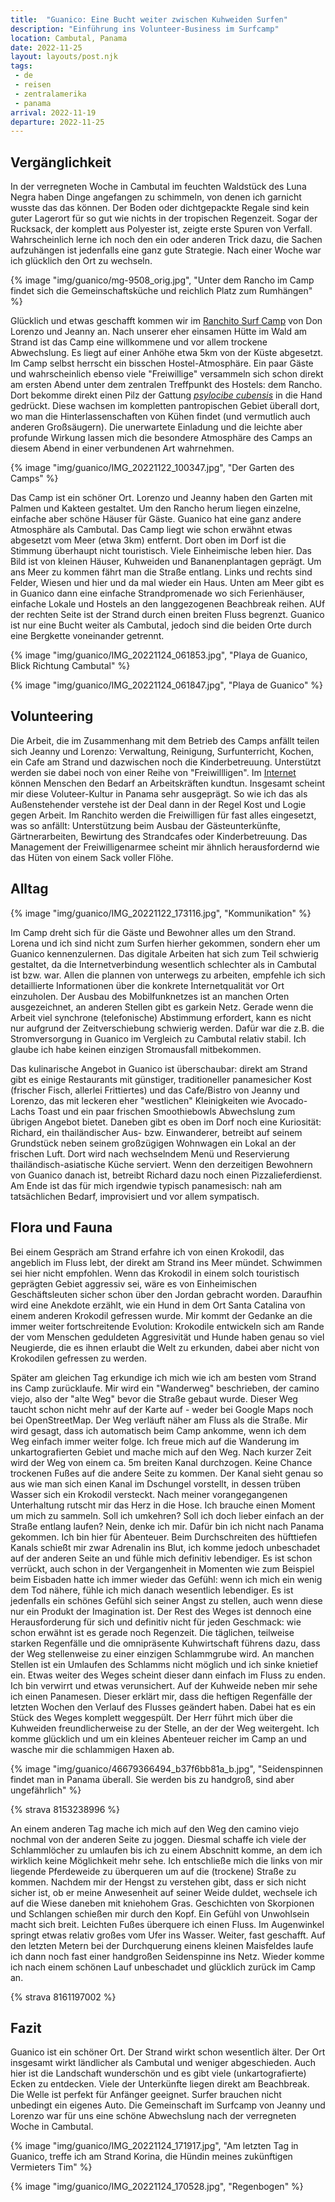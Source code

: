```yaml
---
title:  "Guanico: Eine Bucht weiter zwischen Kuhweiden Surfen"
description: "Einführung ins Volunteer-Business im Surfcamp"
location: Cambutal, Panama
date: 2022-11-25
layout: layouts/post.njk
tags: 
 - de 
 - reisen 
 - zentralamerika 
 - panama
arrival: 2022-11-19
departure: 2022-11-25
---
```

## Vergänglichkeit

In der verregneten Woche in Cambutal im feuchten Waldstück des Luna Negra haben Dinge angefangen zu schimmeln, von denen ich garnicht wusste das das können. Der Boden oder dichtgepackte Regale sind kein guter Lagerort für so gut wie nichts in der tropischen Regenzeit. Sogar der Rucksack, der komplett aus Polyester ist, zeigte erste Spuren von Verfall. Wahrscheinlich lerne ich noch den ein oder anderen Trick dazu, die Sachen aufzuhängen ist jedenfalls eine ganz gute Strategie. Nach einer Woche war ich glücklich den Ort zu wechseln.

{% image "img/guanico/mg-9508_orig.jpg", "Unter dem Rancho im Camp findet sich die Gemeinschaftsküche und reichlich Platz zum Rumhängen" %}

Glücklich und etwas geschafft kommen wir im [Ranchito Surf Camp](https://www.panama-surfcamp.com/) von Don Lorenzo und Jeanny an. Nach unserer eher einsamen Hütte im Wald am Strand ist das Camp eine willkommene und vor allem trockene Abwechslung. Es liegt auf einer Anhöhe etwa 5km von der Küste abgesetzt. Im Camp selbst herrscht ein bisschen Hostel-Atmosphäre. Ein paar Gäste und wahrscheinlich ebenso viele "Freiwillige" versammeln sich schon direkt am ersten Abend unter dem zentralen Treffpunkt des Hostels: dem Rancho. Dort bekomme direkt einen Pilz der Gattung [_psylocibe cubensis_](https://en.wikipedia.org/wiki/Psilocybe_cubensis) in die Hand gedrückt. Diese wachsen im kompletten pantropischen Gebiet überall dort, wo man die Hinterlassenschaften von Kühen findet (und vermutlich auch anderen Großsäugern). Die unerwartete Einladung und die leichte aber profunde Wirkung lassen mich die besondere Atmosphäre des Camps an diesem Abend in einer verbundenen Art wahrnehmen.

{% image "img/guanico/IMG_20221122_100347.jpg", "Der Garten des Camps" %}

Das Camp ist ein schöner Ort. Lorenzo und Jeanny haben den Garten mit Palmen und Kakteen gestaltet. Um den Rancho herum liegen einzelne, einfache aber schöne Häuser für Gäste. Guanico hat eine ganz andere Atmosphäre als Cambutal. Das Camp liegt wie schon erwähnt etwas abgesetzt vom Meer (etwa 3km) entfernt. Dort oben im Dorf ist die Stimmung überhaupt nicht touristisch. Viele Einheimische leben hier. Das Bild ist von kleinen Häuser, Kuhweiden und Bananenplantagen geprägt. Um ans Meer zu kommen fährt man die Straße entlang. Links und rechts sind Felder, Wiesen und hier und da mal wieder ein Haus. Unten am Meer gibt es in Guanico dann eine einfache Strandpromenade wo sich Ferienhäuser, einfache Lokale und Hostels an den langgezogenen Beachbreak reihen. AUf der rechten Seite ist der Strand durch einen breiten Fluss begrenzt. Guanico ist nur eine Bucht weiter als Cambutal, jedoch sind die beiden Orte durch eine Bergkette voneinander getrennt.

{% image "img/guanico/IMG_20221124_061853.jpg", "Playa de Guanico, Blick Richtung Cambutal" %}

{% image "img/guanico/IMG_20221124_061847.jpg", "Playa de Guanico" %}

## Volunteering

Die Arbeit, die im Zusammenhang mit dem Betrieb des Camps anfällt teilen sich Jeanny und Lorenzo: Verwaltung, Reinigung, Surfunterricht, Kochen, ein Cafe am Strand und dazwischen noch die Kinderbetreuung. Unterstützt werden sie dabei noch von einer Reihe von "Freiwillligen". Im [Internet](https://www.workaway.info/) können Menschen den Bedarf an Arbeitskräften kundtun. Insgesamt scheint mir diese Voluteer-Kultur in Panama sehr ausgeprägt. So wie ich das als Außenstehender verstehe ist der Deal dann in der Regel Kost und Logie gegen Arbeit. Im Ranchito werden die Freiwilligen für fast alles eingesetzt, was so anfällt: Unterstützung beim Ausbau der Gästeunterkünfte, Gärtnerarbeiten, Bewirtung des Strandcafes oder Kinderbetreuung. Das Management der Freiwilligenarmee scheint mir ähnlich herausfordernd wie das Hüten von einem Sack voller Flöhe.

## Alltag

{% image "img/guanico/IMG_20221122_173116.jpg", "Kommunikation" %}

Im Camp dreht sich für die Gäste und Bewohner alles um den Strand. Lorena und ich sind nicht zum Surfen hierher gekommen, sondern eher um Guanico kennenzulernen. Das digitale Arbeiten hat sich zum Teil schwierig gestaltet, da die Internetverbindung wesentlich schlechter als in Cambutal ist bzw. war. Allen die plannen von unterwegs zu arbeiten, empfehle ich sich detaillierte Informationen über die konkrete Internetqualität vor Ort einzuholen. Der Ausbau des Mobilfunknetzes ist an manchen Orten ausgezeichnet, an anderen Stellen gibt es garkein Netz. Gerade wenn die Arbeit viel synchrone (telefonische) Abstimmung erfordert, kann es nicht nur aufgrund der Zeitverschiebung schwierig werden. Dafür war die z.B. die Stromversorgung in Guanico im Vergleich zu Cambutal relativ stabil. Ich glaube ich habe keinen einzigen Stromausfall mitbekommen.

Das kulinarische Angebot in Guanico ist überschaubar: direkt am Strand gibt es einige Restaurants mit günstiger, traditioneller panamesicher Kost (frischer Fisch, allerlei Frittiertes) und das Cafe/Bistro von Jeanny und Lorenzo, das mit leckeren eher "westlichen" Kleinigkeiten wie Avocado-Lachs Toast und ein paar frischen Smoothiebowls Abwechslung zum übrigen Angebot bietet. Daneben gibt es oben im Dorf noch eine Kuriosität: Richard, ein thailändischer Aus- bzw. Einwanderer, betreibt auf seinem Grundstück neben seinem großzügigen Wohnwagen ein Lokal an der frischen Luft. Dort wird nach wechselndem Menü und Reservierung thailändisch-asiatische Küche serviert. Wenn den derzeitigen Bewohnern von Guanico danach ist, betreibt Richard dazu noch einen Pizzalieferdienst. Am Ende ist das für mich irgendwie typisch panamesisch: nah am tatsächlichen Bedarf, improvisiert und vor allem sympatisch.

## Flora und Fauna

Bei einem Gespräch am Strand erfahre ich von einen Krokodil, das angeblich im Fluss lebt, der direkt am Strand ins Meer mündet. Schwimmen sei hier nicht empfohlen. Wenn das Krokodil in einem solch touristisch geprägten Gebiet aggressiv sei, wäre es von Einheimischen Geschäftsleuten sicher schon über den Jordan gebracht worden. Daraufhin wird eine Anekdote erzählt, wie ein Hund in dem Ort Santa Catalina von einem anderen Krokodil gefressen wurde. Mir kommt der Gedanke an die immer weiter fortschreitende Evolution: Krokodile entwickeln sich am Rande der vom Menschen geduldeten Aggresivität und Hunde haben genau so viel Neugierde, die es ihnen erlaubt die Welt zu erkunden, dabei aber nicht von Krokodilen gefressen zu werden.

Später am gleichen Tag erkundige ich mich wie ich am besten vom Strand ins Camp zurücklaufe. Mir wird ein "Wanderweg" beschrieben, der camino viejo, also der "alte Weg" bevor die Straße gebaut wurde. Dieser Weg taucht schon nicht mehr auf der Karte auf - weder bei Google Maps noch bei OpenStreetMap. Der Weg verläuft näher am Fluss als die Straße. Mir wird gesagt, dass ich automatisch beim Camp ankomme, wenn ich dem Weg einfach immer weiter folge. Ich freue mich auf die Wanderung im unkartografierten Gebiet und mache mich auf den Weg. Nach kurzer Zeit wird der Weg von einem ca. 5m breiten Kanal durchzogen. Keine Chance trockenen Fußes auf die andere Seite zu kommen. Der Kanal sieht genau so aus wie man sich einen Kanal im Dschungel vorstellt, in dessen trüben Wasser sich ein Krokodil versteckt. Nach meiner vorangegangenen Unterhaltung rutscht mir das Herz in die Hose. Ich brauche einen Moment um mich zu sammeln. Soll ich umkehren? Soll ich doch lieber einfach an der Straße entlang laufen? Nein, denke ich mir. Dafür bin ich nicht nach Panama gekommen. Ich bin hier für Abenteuer. Beim Durchschreiten des hüfttiefen Kanals schießt mir zwar Adrenalin ins Blut, ich komme jedoch unbeschadet auf der anderen Seite an und fühle mich definitiv lebendiger. Es ist schon verrückt, auch schon in der Vergangenheit in Momenten wie zum Beispiel beim Eisbaden hatte ich immer wieder das Gefühl: wenn ich mich ein wenig dem Tod nähere, fühle ich mich danach wesentlich lebendiger. Es ist jedenfalls ein schönes Gefühl sich seiner Angst zu stellen, auch wenn diese nur ein Produkt der Imagination ist.
Der Rest des Weges ist dennoch eine Herausforderung für sich und definitiv nicht für jeden Geschmack: wie schon erwähnt ist es gerade noch Regenzeit. Die täglichen, teilweise starken Regenfälle und die omnipräsente Kuhwirtschaft führens dazu, dass der Weg stellenweise zu einer einzigen Schlammgrube wird. An manchen Stellen ist ein Umlaufen des Schlamms nicht möglich und ich sinke knietief ein.
Etwas weiter des Weges scheint dieser dann einfach im Fluss zu enden. Ich bin verwirrt und etwas verunsichert. Auf der Kuhweide neben mir sehe ich einen Panamesen. Dieser erklärt mir, dass die heftigen Regenfälle der letzten Wochen den Verlauf des Flusses geändert haben. Dabei hat es ein Stück des Weges komplett weggespült. Der Herr führt mich über die Kuhweiden freundlicherweise zu der Stelle, an der der Weg weitergeht. Ich komme glücklich und um ein kleines Abenteuer reicher im Camp an und wasche mir die schlammigen Haxen ab.

{% image "img/guanico/46679366494_b37f6bb81a_b.jpg", "Seidenspinnen findet man in Panama überall. Sie werden bis zu handgroß, sind aber ungefährlich" %}

{% strava 8153238996 %}

An einem anderen Tag mache ich mich auf den Weg den camino viejo nochmal von der anderen Seite zu joggen. Diesmal schaffe ich viele der Schlammlöcher zu umlaufen bis ich zu einem Abschnitt komme, an dem ich wirklich keine Möglichkeit mehr sehe. Ich entschließe mich die links von mir liegende Pferdeweide zu überqueren um auf die (trockene) Straße zu kommen. Nachdem mir der Hengst zu verstehen gibt, dass er sich nicht sicher ist, ob er meine Anwesenheit auf seiner Weide duldet, wechsele ich auf die Wiese daneben mit kniehohem Gras. Geschichten von Skorpionen und Schlangen schießen mir durch den Kopf. Ein Gefühl von Unwohlsein macht sich breit. Leichten Fußes überquere ich einen Fluss. Im Augenwinkel springt etwas relativ großes vom Ufer ins Wasser. Weiter, fast geschafft. Auf den letzten Metern bei der Durchquerung einens kleinen Maisfeldes laufe ich dann noch fast einer handgroßen Seidenspinne ins Netz. Wieder komme ich nach einem schönen Lauf unbeschadet und glücklich zurück im Camp an.

{% strava 8161197002 %}

## Fazit

Guanico ist ein schöner Ort. Der Strand wirkt schon wesentlich älter. Der Ort insgesamt wirkt ländlicher als Cambutal und weniger abgeschieden. Auch hier ist die Landschaft wunderschön und es gibt viele (unkartografierte) Ecken zu entdecken. Viele der Unterkünfte liegen direkt am Beachbreak. Die Welle ist perfekt für Anfänger geeignet. Surfer brauchen nicht unbedingt ein eigenes Auto. Die Gemeinschaft im Surfcamp von Jeanny und Lorenzo war für uns eine schöne Abwechslung nach der verregneten Woche in Cambutal.

{% image "img/guanico/IMG_20221124_171917.jpg", "Am letzten Tag in Guanico, treffe ich am Strand Korina, die Hündin meines zukünftigen Vermieters Tim" %}

{% image "img/guanico/IMG_20221124_170528.jpg", "Regenbogen" %}
